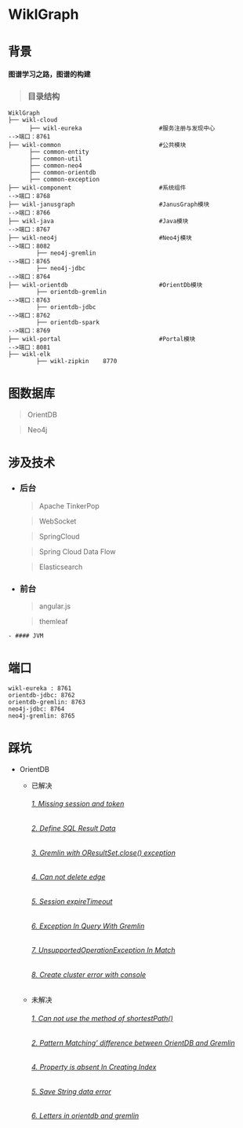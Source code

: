 # WiklGraph

# `背景`
#### 图谱学习之路，图谱的构建

 > ### 目录结构
 
 ```
 WiklGraph
 ├── wikl-cloud
       ├── wikl-eureka                      #服务注册与发现中心               -->端口：8761
 ├── wikl-common                            #公共模块
       ├── common-entity
       ├── common-util
       ├── common-neo4
       ├── common-orientdb
       ├── common-exception
 ├── wikl-component                         #系统组件                        -->端口：8768
 ├── wikl-janusgraph                        #JanusGraph模块                  -->端口：8766
 ├── wikl-java                              #Java模块                        -->端口：8767
 ├── wikl-neo4j                             #Neo4j模块                       -->端口：8082
         ├── neo4j-gremlin                                                   -->端口：8765
         ├── neo4j-jdbc                                                      -->端口：8764
 ├── wikl-orientdb                          #OrientDb模块    
         ├── orientdb-gremlin                                                -->端口：8763
         ├── orientdb-jdbc                                                   -->端口：8762
         ├── orientdb-spark                                                  -->端口：8769
 ├── wikl-portal                            #Portal模块                      -->端口：8081
 ├── wikl-elk
         ├── wikl-zipkin    8770  
```

# `图数据库 `

   > OrientDB  
 
   > Neo4j

# `涉及技术`

  - ### 后台

    > Apache TinkerPop
   
    > WebSocket
   
    > SpringCloud
   
    > Spring Cloud Data Flow
    
    > Elasticsearch
    
   - ### 前台
   
     > angular.js  
         
     > themleaf  
     
    - #### JVM

# `端口`

```
wikl-eureka : 8761
orientdb-jdbc: 8762
orientdb-gremlin: 8763
neo4j-jdbc: 8764
neo4j-gremlin: 8765
```

# `踩坑`

* OrientDB  

  * 已解决

    ######  [1. Missing session and token](https://community.orientdb.org/t/missing-session-and-token/299)
    ###### [2. Define SQL Result Data](https://community.orientdb.org/t/define-sql-result-data/442)
    ###### [3. Gremlin with OResultSet.close() exception](https://community.orientdb.org/t/gremlin-with-oresultset-close-exception/445)
    ###### [4. Can not delete edge](https://community.orientdb.org/t/can-not-delete-edge/88)
    ###### [5. Session expireTimeout](https://community.orientdb.org/t/session-expiretimeout/437)
    ###### [6. Exception In Query With Gremlin](https://discourse.orientdb.org/t/exception-in-query-with-gremlin/1033)
    ###### [7. UnsupportedOperationException In Match](https://discourse.orientdb.org/t/unsupportedoperationexception-in-match/1031)
    ###### [8. Create cluster error with console](https://discourse.orientdb.org/t/create-cluster-error-with-console/958)
 
   * 未解决
     ###### [1. Can not use the method of shortestPath()](https://community.orientdb.org/t/can-not-use-the-method-of-shortestpath/431)
     ###### [2. Pattern Matching’ difference between OrientDB and Gremlin](https://community.orientdb.org/t/pattern-matching-difference-between-orientdb-and-gremlin/458)
     ###### [4. Property is absent In Creating Index](https://discourse.orientdb.org/t/property-is-absent-in-creating-index/1034)
     ###### [5. Save String data error](https://discourse.orientdb.org/t/save-string-data-error/769)
     ###### [6. Letters in orientdb and gremlin](https://community.orientdb.org/t/letters-in-orientdb-and-gremlin/374)
